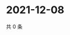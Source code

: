 # 2021-12-08

共 0 条

<!-- BEGIN WEIBO -->
<!-- 最后更新时间 Wed Dec 08 2021 11:00:46 GMT+0800 (China Standard Time) -->

<!-- END WEIBO -->
